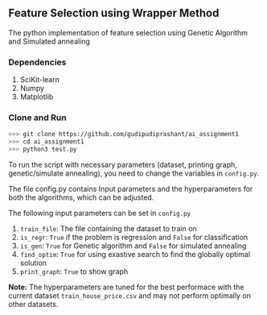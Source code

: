 ## Feature Selection using Wrapper Method
The python implementation of feature selection using Genetic Algorithm and Simulated annealing

### Dependencies
1. SciKit-learn
2. Numpy
3. Matplotlib

### Clone and Run
```bash
>>> git clone https://github.com/gudipudiprashant/ai_assignment1
>>> cd ai_assignment1
>>> python3 test.py
```

To run the script with necessary parameters (dataset, printing graph, genetic/simulate annealing), you need to change the variables in `config.py`.

The file config.py contains Input parameters and the hyperparameters for both the algorithms, which can be adjusted.

The following input parameters can be set in `config.py`

1. `train_file`: The file containing the dataset to train on
2. `is_regr`: `True` if the problem is regression and `False` for classification
3. `is_gen`: `True` for Genetic algorithm and `False` for simulated annealing
4. `find_optim`: `True` for using exastive search to find the globally optimal solution
5. `print_graph`: `True` to show graph

**Note:** The hyperparameters are tuned for the best performace with the current dataset `train_house_price.csv` and may not perform optimally on other datasets.

